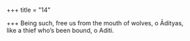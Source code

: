 +++
title = "14"

+++
Being such, free us from the mouth of wolves, o Ādityas,  
like a thief who’s been bound, o Aditi.  